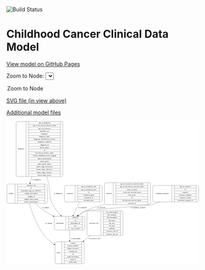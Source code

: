<link rel='stylesheet' href="assets/style.css">
<link rel='stylesheet' href="https://unpkg.com/leaflet@1.5.1/dist/leaflet.css" integrity="sha512-xwE/Az9zrjBIphAcBb3F6JVqxf46+CDLwfLMHloNu6KEQCAWi6HcDUbeOfBIptF7tcCzusKFjFw2yuvEpDL9wQ==" crossorigin="">
<script type="text/javascript" src="https://code.jquery.com/jquery-3.2.1.min.js"></script>
<script type="text/javascript"  src="https://unpkg.com/leaflet@1.5.1/dist/leaflet.js"></script>
<script type="text/javascript" src="assets/actions.js"></script>

![Build Status](https://github.com/CBIIT/c3d-model/actions/workflows/model-test-and-deploy.yml/badge.svg)

# Childhood Cancer Clinical Data Model

[View model on GitHub Pages](https://cbiit.github.io/c3d-model/)


Zoom to Node: <select id="node_select">
  <option value="">Zoom to Node</option>
</select>
<div id="model"></div>

<p>
<a href="./model-desc/c3d-model.svg">SVG file (in view above)</a>
<p>
<a href="./model-desc">Additional model files</a>
<div id='graph' style='display:off;'>
<svg width="1612pt" height="1200pt"
 viewBox="0.00 0.00 1611.50 1200.00" xmlns="http://www.w3.org/2000/svg" xmlns:xlink="http://www.w3.org/1999/xlink">
<g id="graph0" class="graph" transform="scale(1 1) rotate(0) translate(4 1196)">
<title>Perl</title>
<polygon fill="#ffffff" stroke="transparent" points="-4,4 -4,-1196 1607.5,-1196 1607.5,4 -4,4"/>
<!-- treatment_response -->
<g id="node1" class="node">
<title>treatment_response</title>
<path fill="none" stroke="#000000" d="M1230.5,-518.5C1230.5,-518.5 1591.5,-518.5 1591.5,-518.5 1597.5,-518.5 1603.5,-524.5 1603.5,-530.5 1603.5,-530.5 1603.5,-644.5 1603.5,-644.5 1603.5,-650.5 1597.5,-656.5 1591.5,-656.5 1591.5,-656.5 1230.5,-656.5 1230.5,-656.5 1224.5,-656.5 1218.5,-650.5 1218.5,-644.5 1218.5,-644.5 1218.5,-530.5 1218.5,-530.5 1218.5,-524.5 1224.5,-518.5 1230.5,-518.5"/>
<text text-anchor="middle" x="1299" y="-583.8" font-family="Times,serif" font-size="14.00" fill="#000000">treatment_response</text>
<polyline fill="none" stroke="#000000" points="1379.5,-518.5 1379.5,-656.5 "/>
<text text-anchor="middle" x="1390" y="-583.8" font-family="Times,serif" font-size="14.00" fill="#000000"> </text>
<polyline fill="none" stroke="#000000" points="1400.5,-518.5 1400.5,-656.5 "/>
<text text-anchor="middle" x="1491.5" y="-641.3" font-family="Times,serif" font-size="14.00" fill="#000000">age_at_response</text>
<polyline fill="none" stroke="#000000" points="1400.5,-633.5 1582.5,-633.5 "/>
<text text-anchor="middle" x="1491.5" y="-618.3" font-family="Times,serif" font-size="14.00" fill="#000000">id</text>
<polyline fill="none" stroke="#000000" points="1400.5,-610.5 1582.5,-610.5 "/>
<text text-anchor="middle" x="1491.5" y="-595.3" font-family="Times,serif" font-size="14.00" fill="#000000">response</text>
<polyline fill="none" stroke="#000000" points="1400.5,-587.5 1582.5,-587.5 "/>
<text text-anchor="middle" x="1491.5" y="-572.3" font-family="Times,serif" font-size="14.00" fill="#000000">response_category</text>
<polyline fill="none" stroke="#000000" points="1400.5,-564.5 1582.5,-564.5 "/>
<text text-anchor="middle" x="1491.5" y="-549.3" font-family="Times,serif" font-size="14.00" fill="#000000">response_system</text>
<polyline fill="none" stroke="#000000" points="1400.5,-541.5 1582.5,-541.5 "/>
<text text-anchor="middle" x="1491.5" y="-526.3" font-family="Times,serif" font-size="14.00" fill="#000000">treatment_response_id</text>
<polyline fill="none" stroke="#000000" points="1582.5,-518.5 1582.5,-656.5 "/>
<text text-anchor="middle" x="1593" y="-583.8" font-family="Times,serif" font-size="14.00" fill="#000000"> </text>
</g>
<!-- participant -->
<g id="node3" class="node">
<title>participant</title>
<path fill="none" stroke="#000000" d="M408.5,-282.5C408.5,-282.5 639.5,-282.5 639.5,-282.5 645.5,-282.5 651.5,-288.5 651.5,-294.5 651.5,-294.5 651.5,-385.5 651.5,-385.5 651.5,-391.5 645.5,-397.5 639.5,-397.5 639.5,-397.5 408.5,-397.5 408.5,-397.5 402.5,-397.5 396.5,-391.5 396.5,-385.5 396.5,-385.5 396.5,-294.5 396.5,-294.5 396.5,-288.5 402.5,-282.5 408.5,-282.5"/>
<text text-anchor="middle" x="444.5" y="-336.3" font-family="Times,serif" font-size="14.00" fill="#000000">participant</text>
<polyline fill="none" stroke="#000000" points="492.5,-282.5 492.5,-397.5 "/>
<text text-anchor="middle" x="503" y="-336.3" font-family="Times,serif" font-size="14.00" fill="#000000"> </text>
<polyline fill="none" stroke="#000000" points="513.5,-282.5 513.5,-397.5 "/>
<text text-anchor="middle" x="572" y="-382.3" font-family="Times,serif" font-size="14.00" fill="#000000">ethnicity</text>
<polyline fill="none" stroke="#000000" points="513.5,-374.5 630.5,-374.5 "/>
<text text-anchor="middle" x="572" y="-359.3" font-family="Times,serif" font-size="14.00" fill="#000000">id</text>
<polyline fill="none" stroke="#000000" points="513.5,-351.5 630.5,-351.5 "/>
<text text-anchor="middle" x="572" y="-336.3" font-family="Times,serif" font-size="14.00" fill="#000000">participant_id</text>
<polyline fill="none" stroke="#000000" points="513.5,-328.5 630.5,-328.5 "/>
<text text-anchor="middle" x="572" y="-313.3" font-family="Times,serif" font-size="14.00" fill="#000000">race</text>
<polyline fill="none" stroke="#000000" points="513.5,-305.5 630.5,-305.5 "/>
<text text-anchor="middle" x="572" y="-290.3" font-family="Times,serif" font-size="14.00" fill="#000000">sex_at_birth</text>
<polyline fill="none" stroke="#000000" points="630.5,-282.5 630.5,-397.5 "/>
<text text-anchor="middle" x="641" y="-336.3" font-family="Times,serif" font-size="14.00" fill="#000000"> </text>
</g>
<!-- treatment_response&#45;&gt;participant -->
<g id="edge1" class="edge">
<title>treatment_response&#45;&gt;participant</title>
<path fill="none" stroke="#000000" d="M1277.3721,-518.4695C1255.3211,-509.2872 1232.3551,-500.992 1210,-495 1195.1798,-491.0276 674.2902,-449.5863 660,-444 635.9273,-434.5895 612.5168,-419.5725 592.0961,-403.8437"/>
<polygon fill="#000000" stroke="#000000" points="594.1454,-401.0023 584.1275,-397.5538 589.8084,-406.4969 594.1454,-401.0023"/>
<text text-anchor="middle" x="1097" y="-465.8" font-family="Times,serif" font-size="14.00" fill="#000000">of_treatment_response</text>
</g>
<!-- sample -->
<g id="node2" class="node">
<title>sample</title>
<path fill="none" stroke="#000000" d="M12,-507C12,-507 326,-507 326,-507 332,-507 338,-513 338,-519 338,-519 338,-656 338,-656 338,-662 332,-668 326,-668 326,-668 12,-668 12,-668 6,-668 0,-662 0,-656 0,-656 0,-519 0,-519 0,-513 6,-507 12,-507"/>
<text text-anchor="middle" x="34" y="-583.8" font-family="Times,serif" font-size="14.00" fill="#000000">sample</text>
<polyline fill="none" stroke="#000000" points="68,-507 68,-668 "/>
<text text-anchor="middle" x="78.5" y="-583.8" font-family="Times,serif" font-size="14.00" fill="#000000"> </text>
<polyline fill="none" stroke="#000000" points="89,-507 89,-668 "/>
<text text-anchor="middle" x="203" y="-652.8" font-family="Times,serif" font-size="14.00" fill="#000000">anatomic_site</text>
<polyline fill="none" stroke="#000000" points="89,-645 317,-645 "/>
<text text-anchor="middle" x="203" y="-629.8" font-family="Times,serif" font-size="14.00" fill="#000000">id</text>
<polyline fill="none" stroke="#000000" points="89,-622 317,-622 "/>
<text text-anchor="middle" x="203" y="-606.8" font-family="Times,serif" font-size="14.00" fill="#000000">participant_age_at_collection</text>
<polyline fill="none" stroke="#000000" points="89,-599 317,-599 "/>
<text text-anchor="middle" x="203" y="-583.8" font-family="Times,serif" font-size="14.00" fill="#000000">sample_description</text>
<polyline fill="none" stroke="#000000" points="89,-576 317,-576 "/>
<text text-anchor="middle" x="203" y="-560.8" font-family="Times,serif" font-size="14.00" fill="#000000">sample_id</text>
<polyline fill="none" stroke="#000000" points="89,-553 317,-553 "/>
<text text-anchor="middle" x="203" y="-537.8" font-family="Times,serif" font-size="14.00" fill="#000000">sample_tumor_status</text>
<polyline fill="none" stroke="#000000" points="89,-530 317,-530 "/>
<text text-anchor="middle" x="203" y="-514.8" font-family="Times,serif" font-size="14.00" fill="#000000">tumor_classification</text>
<polyline fill="none" stroke="#000000" points="317,-507 317,-668 "/>
<text text-anchor="middle" x="327.5" y="-583.8" font-family="Times,serif" font-size="14.00" fill="#000000"> </text>
</g>
<!-- sample&#45;&gt;participant -->
<g id="edge9" class="edge">
<title>sample&#45;&gt;participant</title>
<path fill="none" stroke="#000000" d="M236.9584,-506.937C252.4777,-490.9897 269.5646,-475.1391 287,-462 317.5339,-438.9902 353.0434,-418.1256 387.1369,-400.4182"/>
<polygon fill="#000000" stroke="#000000" points="388.9396,-403.4271 396.2384,-395.7474 385.7435,-397.1993 388.9396,-403.4271"/>
<text text-anchor="middle" x="323.5" y="-465.8" font-family="Times,serif" font-size="14.00" fill="#000000">of_sample</text>
</g>
<!-- study -->
<g id="node5" class="node">
<title>study</title>
<path fill="none" stroke="#000000" d="M414.5,-.5C414.5,-.5 633.5,-.5 633.5,-.5 639.5,-.5 645.5,-6.5 645.5,-12.5 645.5,-12.5 645.5,-172.5 645.5,-172.5 645.5,-178.5 639.5,-184.5 633.5,-184.5 633.5,-184.5 414.5,-184.5 414.5,-184.5 408.5,-184.5 402.5,-178.5 402.5,-172.5 402.5,-172.5 402.5,-12.5 402.5,-12.5 402.5,-6.5 408.5,-.5 414.5,-.5"/>
<text text-anchor="middle" x="430.5" y="-88.8" font-family="Times,serif" font-size="14.00" fill="#000000">study</text>
<polyline fill="none" stroke="#000000" points="458.5,-.5 458.5,-184.5 "/>
<text text-anchor="middle" x="469" y="-88.8" font-family="Times,serif" font-size="14.00" fill="#000000"> </text>
<polyline fill="none" stroke="#000000" points="479.5,-.5 479.5,-184.5 "/>
<text text-anchor="middle" x="552" y="-169.3" font-family="Times,serif" font-size="14.00" fill="#000000">consent</text>
<polyline fill="none" stroke="#000000" points="479.5,-161.5 624.5,-161.5 "/>
<text text-anchor="middle" x="552" y="-146.3" font-family="Times,serif" font-size="14.00" fill="#000000">consent_number</text>
<polyline fill="none" stroke="#000000" points="479.5,-138.5 624.5,-138.5 "/>
<text text-anchor="middle" x="552" y="-123.3" font-family="Times,serif" font-size="14.00" fill="#000000">dbgap_accession</text>
<polyline fill="none" stroke="#000000" points="479.5,-115.5 624.5,-115.5 "/>
<text text-anchor="middle" x="552" y="-100.3" font-family="Times,serif" font-size="14.00" fill="#000000">external_url</text>
<polyline fill="none" stroke="#000000" points="479.5,-92.5 624.5,-92.5 "/>
<text text-anchor="middle" x="552" y="-77.3" font-family="Times,serif" font-size="14.00" fill="#000000">id</text>
<polyline fill="none" stroke="#000000" points="479.5,-69.5 624.5,-69.5 "/>
<text text-anchor="middle" x="552" y="-54.3" font-family="Times,serif" font-size="14.00" fill="#000000">study_description</text>
<polyline fill="none" stroke="#000000" points="479.5,-46.5 624.5,-46.5 "/>
<text text-anchor="middle" x="552" y="-31.3" font-family="Times,serif" font-size="14.00" fill="#000000">study_id</text>
<polyline fill="none" stroke="#000000" points="479.5,-23.5 624.5,-23.5 "/>
<text text-anchor="middle" x="552" y="-8.3" font-family="Times,serif" font-size="14.00" fill="#000000">study_name</text>
<polyline fill="none" stroke="#000000" points="624.5,-.5 624.5,-184.5 "/>
<text text-anchor="middle" x="635" y="-88.8" font-family="Times,serif" font-size="14.00" fill="#000000"> </text>
</g>
<!-- sample&#45;&gt;study -->
<g id="edge8" class="edge">
<title>sample&#45;&gt;study</title>
<path fill="none" stroke="#000000" d="M187.898,-506.9369C208.8527,-430.8311 248.6235,-316.6312 314,-236 336.1478,-208.6843 364.8388,-184.4764 393.8585,-164.0863"/>
<polygon fill="#000000" stroke="#000000" points="396.2086,-166.7173 402.4559,-158.1603 392.236,-160.9538 396.2086,-166.7173"/>
<text text-anchor="middle" x="350.5" y="-336.3" font-family="Times,serif" font-size="14.00" fill="#000000">of_sample</text>
</g>
<!-- participant&#45;&gt;study -->
<g id="edge2" class="edge">
<title>participant&#45;&gt;study</title>
<path fill="none" stroke="#000000" d="M524,-282.2846C524,-256.233 524,-224.6596 524,-194.804"/>
<polygon fill="#000000" stroke="#000000" points="527.5001,-194.7554 524,-184.7554 520.5001,-194.7554 527.5001,-194.7554"/>
<text text-anchor="middle" x="574.5" y="-206.8" font-family="Times,serif" font-size="14.00" fill="#000000">of_participant</text>
</g>
<!-- reference_file -->
<g id="node4" class="node">
<title>reference_file</title>
<path fill="none" stroke="#000000" d="M681.5,-236.5C681.5,-236.5 958.5,-236.5 958.5,-236.5 964.5,-236.5 970.5,-242.5 970.5,-248.5 970.5,-248.5 970.5,-431.5 970.5,-431.5 970.5,-437.5 964.5,-443.5 958.5,-443.5 958.5,-443.5 681.5,-443.5 681.5,-443.5 675.5,-443.5 669.5,-437.5 669.5,-431.5 669.5,-431.5 669.5,-248.5 669.5,-248.5 669.5,-242.5 675.5,-236.5 681.5,-236.5"/>
<text text-anchor="middle" x="727.5" y="-336.3" font-family="Times,serif" font-size="14.00" fill="#000000">reference_file</text>
<polyline fill="none" stroke="#000000" points="785.5,-236.5 785.5,-443.5 "/>
<text text-anchor="middle" x="796" y="-336.3" font-family="Times,serif" font-size="14.00" fill="#000000"> </text>
<polyline fill="none" stroke="#000000" points="806.5,-236.5 806.5,-443.5 "/>
<text text-anchor="middle" x="878" y="-428.3" font-family="Times,serif" font-size="14.00" fill="#000000">dcf_indexd_guid</text>
<polyline fill="none" stroke="#000000" points="806.5,-420.5 949.5,-420.5 "/>
<text text-anchor="middle" x="878" y="-405.3" font-family="Times,serif" font-size="14.00" fill="#000000">file_category</text>
<polyline fill="none" stroke="#000000" points="806.5,-397.5 949.5,-397.5 "/>
<text text-anchor="middle" x="878" y="-382.3" font-family="Times,serif" font-size="14.00" fill="#000000">file_description</text>
<polyline fill="none" stroke="#000000" points="806.5,-374.5 949.5,-374.5 "/>
<text text-anchor="middle" x="878" y="-359.3" font-family="Times,serif" font-size="14.00" fill="#000000">file_name</text>
<polyline fill="none" stroke="#000000" points="806.5,-351.5 949.5,-351.5 "/>
<text text-anchor="middle" x="878" y="-336.3" font-family="Times,serif" font-size="14.00" fill="#000000">file_size</text>
<polyline fill="none" stroke="#000000" points="806.5,-328.5 949.5,-328.5 "/>
<text text-anchor="middle" x="878" y="-313.3" font-family="Times,serif" font-size="14.00" fill="#000000">file_type</text>
<polyline fill="none" stroke="#000000" points="806.5,-305.5 949.5,-305.5 "/>
<text text-anchor="middle" x="878" y="-290.3" font-family="Times,serif" font-size="14.00" fill="#000000">md5sum</text>
<polyline fill="none" stroke="#000000" points="806.5,-282.5 949.5,-282.5 "/>
<text text-anchor="middle" x="878" y="-267.3" font-family="Times,serif" font-size="14.00" fill="#000000">reference_file_id</text>
<polyline fill="none" stroke="#000000" points="806.5,-259.5 949.5,-259.5 "/>
<text text-anchor="middle" x="878" y="-244.3" font-family="Times,serif" font-size="14.00" fill="#000000">reference_file_url</text>
<polyline fill="none" stroke="#000000" points="949.5,-236.5 949.5,-443.5 "/>
<text text-anchor="middle" x="960" y="-336.3" font-family="Times,serif" font-size="14.00" fill="#000000"> </text>
</g>
<!-- reference_file&#45;&gt;study -->
<g id="edge3" class="edge">
<title>reference_file&#45;&gt;study</title>
<path fill="none" stroke="#000000" d="M696.1844,-236.4718C678.3249,-221.5386 659.9825,-206.2016 642.2356,-191.3625"/>
<polygon fill="#000000" stroke="#000000" points="644.0442,-188.3125 634.1274,-184.5829 639.5539,-193.6826 644.0442,-188.3125"/>
<text text-anchor="middle" x="732.5" y="-206.8" font-family="Times,serif" font-size="14.00" fill="#000000">of_reference_file</text>
</g>
<!-- treatment -->
<g id="node6" class="node">
<title>treatment</title>
<path fill="none" stroke="#000000" d="M493,-518.5C493,-518.5 785,-518.5 785,-518.5 791,-518.5 797,-524.5 797,-530.5 797,-530.5 797,-644.5 797,-644.5 797,-650.5 791,-656.5 785,-656.5 785,-656.5 493,-656.5 493,-656.5 487,-656.5 481,-650.5 481,-644.5 481,-644.5 481,-530.5 481,-530.5 481,-524.5 487,-518.5 493,-518.5"/>
<text text-anchor="middle" x="525.5" y="-583.8" font-family="Times,serif" font-size="14.00" fill="#000000">treatment</text>
<polyline fill="none" stroke="#000000" points="570,-518.5 570,-656.5 "/>
<text text-anchor="middle" x="580.5" y="-583.8" font-family="Times,serif" font-size="14.00" fill="#000000"> </text>
<polyline fill="none" stroke="#000000" points="591,-518.5 591,-656.5 "/>
<text text-anchor="middle" x="683.5" y="-641.3" font-family="Times,serif" font-size="14.00" fill="#000000">age_at_treatment_end</text>
<polyline fill="none" stroke="#000000" points="591,-633.5 776,-633.5 "/>
<text text-anchor="middle" x="683.5" y="-618.3" font-family="Times,serif" font-size="14.00" fill="#000000">age_at_treatment_start</text>
<polyline fill="none" stroke="#000000" points="591,-610.5 776,-610.5 "/>
<text text-anchor="middle" x="683.5" y="-595.3" font-family="Times,serif" font-size="14.00" fill="#000000">id</text>
<polyline fill="none" stroke="#000000" points="591,-587.5 776,-587.5 "/>
<text text-anchor="middle" x="683.5" y="-572.3" font-family="Times,serif" font-size="14.00" fill="#000000">treatment_agent</text>
<polyline fill="none" stroke="#000000" points="591,-564.5 776,-564.5 "/>
<text text-anchor="middle" x="683.5" y="-549.3" font-family="Times,serif" font-size="14.00" fill="#000000">treatment_id</text>
<polyline fill="none" stroke="#000000" points="591,-541.5 776,-541.5 "/>
<text text-anchor="middle" x="683.5" y="-526.3" font-family="Times,serif" font-size="14.00" fill="#000000">treatment_type</text>
<polyline fill="none" stroke="#000000" points="776,-518.5 776,-656.5 "/>
<text text-anchor="middle" x="786.5" y="-583.8" font-family="Times,serif" font-size="14.00" fill="#000000"> </text>
</g>
<!-- treatment&#45;&gt;participant -->
<g id="edge7" class="edge">
<title>treatment&#45;&gt;participant</title>
<path fill="none" stroke="#000000" d="M606.8132,-518.2283C590.6571,-483.4577 571.17,-441.518 555.1589,-407.0594"/>
<polygon fill="#000000" stroke="#000000" points="558.1288,-405.1449 550.7408,-397.5509 551.7806,-408.0946 558.1288,-405.1449"/>
<text text-anchor="middle" x="632" y="-465.8" font-family="Times,serif" font-size="14.00" fill="#000000">of_treatment</text>
</g>
<!-- diagnosis -->
<g id="node7" class="node">
<title>diagnosis</title>
<path fill="none" stroke="#000000" d="M88.5,-731.5C88.5,-731.5 455.5,-731.5 455.5,-731.5 461.5,-731.5 467.5,-737.5 467.5,-743.5 467.5,-743.5 467.5,-1179.5 467.5,-1179.5 467.5,-1185.5 461.5,-1191.5 455.5,-1191.5 455.5,-1191.5 88.5,-1191.5 88.5,-1191.5 82.5,-1191.5 76.5,-1185.5 76.5,-1179.5 76.5,-1179.5 76.5,-743.5 76.5,-743.5 76.5,-737.5 82.5,-731.5 88.5,-731.5"/>
<text text-anchor="middle" x="118.5" y="-957.8" font-family="Times,serif" font-size="14.00" fill="#000000">diagnosis</text>
<polyline fill="none" stroke="#000000" points="160.5,-731.5 160.5,-1191.5 "/>
<text text-anchor="middle" x="171" y="-957.8" font-family="Times,serif" font-size="14.00" fill="#000000"> </text>
<polyline fill="none" stroke="#000000" points="181.5,-731.5 181.5,-1191.5 "/>
<text text-anchor="middle" x="314" y="-1176.3" font-family="Times,serif" font-size="14.00" fill="#000000">age_at_diagnosis</text>
<polyline fill="none" stroke="#000000" points="181.5,-1168.5 446.5,-1168.5 "/>
<text text-anchor="middle" x="314" y="-1153.3" font-family="Times,serif" font-size="14.00" fill="#000000">age_at_last_known_disease_status</text>
<polyline fill="none" stroke="#000000" points="181.5,-1145.5 446.5,-1145.5 "/>
<text text-anchor="middle" x="314" y="-1130.3" font-family="Times,serif" font-size="14.00" fill="#000000">age_at_recurrence</text>
<polyline fill="none" stroke="#000000" points="181.5,-1122.5 446.5,-1122.5 "/>
<text text-anchor="middle" x="314" y="-1107.3" font-family="Times,serif" font-size="14.00" fill="#000000">anatomic_site</text>
<polyline fill="none" stroke="#000000" points="181.5,-1099.5 446.5,-1099.5 "/>
<text text-anchor="middle" x="314" y="-1084.3" font-family="Times,serif" font-size="14.00" fill="#000000">diagnosis</text>
<polyline fill="none" stroke="#000000" points="181.5,-1076.5 446.5,-1076.5 "/>
<text text-anchor="middle" x="314" y="-1061.3" font-family="Times,serif" font-size="14.00" fill="#000000">diagnosis_basis</text>
<polyline fill="none" stroke="#000000" points="181.5,-1053.5 446.5,-1053.5 "/>
<text text-anchor="middle" x="314" y="-1038.3" font-family="Times,serif" font-size="14.00" fill="#000000">diagnosis_classification_system</text>
<polyline fill="none" stroke="#000000" points="181.5,-1030.5 446.5,-1030.5 "/>
<text text-anchor="middle" x="314" y="-1015.3" font-family="Times,serif" font-size="14.00" fill="#000000">diagnosis_comment</text>
<polyline fill="none" stroke="#000000" points="181.5,-1007.5 446.5,-1007.5 "/>
<text text-anchor="middle" x="314" y="-992.3" font-family="Times,serif" font-size="14.00" fill="#000000">diagnosis_id</text>
<polyline fill="none" stroke="#000000" points="181.5,-984.5 446.5,-984.5 "/>
<text text-anchor="middle" x="314" y="-969.3" font-family="Times,serif" font-size="14.00" fill="#000000">disease_phase</text>
<polyline fill="none" stroke="#000000" points="181.5,-961.5 446.5,-961.5 "/>
<text text-anchor="middle" x="314" y="-946.3" font-family="Times,serif" font-size="14.00" fill="#000000">id</text>
<polyline fill="none" stroke="#000000" points="181.5,-938.5 446.5,-938.5 "/>
<text text-anchor="middle" x="314" y="-923.3" font-family="Times,serif" font-size="14.00" fill="#000000">last_known_disease_status</text>
<polyline fill="none" stroke="#000000" points="181.5,-915.5 446.5,-915.5 "/>
<text text-anchor="middle" x="314" y="-900.3" font-family="Times,serif" font-size="14.00" fill="#000000">toronto_childhood_cancer_staging</text>
<polyline fill="none" stroke="#000000" points="181.5,-892.5 446.5,-892.5 "/>
<text text-anchor="middle" x="314" y="-877.3" font-family="Times,serif" font-size="14.00" fill="#000000">tumor_classification</text>
<polyline fill="none" stroke="#000000" points="181.5,-869.5 446.5,-869.5 "/>
<text text-anchor="middle" x="314" y="-854.3" font-family="Times,serif" font-size="14.00" fill="#000000">tumor_grade</text>
<polyline fill="none" stroke="#000000" points="181.5,-846.5 446.5,-846.5 "/>
<text text-anchor="middle" x="314" y="-831.3" font-family="Times,serif" font-size="14.00" fill="#000000">tumor_grade_source</text>
<polyline fill="none" stroke="#000000" points="181.5,-823.5 446.5,-823.5 "/>
<text text-anchor="middle" x="314" y="-808.3" font-family="Times,serif" font-size="14.00" fill="#000000">tumor_stage_clinical_m</text>
<polyline fill="none" stroke="#000000" points="181.5,-800.5 446.5,-800.5 "/>
<text text-anchor="middle" x="314" y="-785.3" font-family="Times,serif" font-size="14.00" fill="#000000">tumor_stage_clinical_n</text>
<polyline fill="none" stroke="#000000" points="181.5,-777.5 446.5,-777.5 "/>
<text text-anchor="middle" x="314" y="-762.3" font-family="Times,serif" font-size="14.00" fill="#000000">tumor_stage_clinical_t</text>
<polyline fill="none" stroke="#000000" points="181.5,-754.5 446.5,-754.5 "/>
<text text-anchor="middle" x="314" y="-739.3" font-family="Times,serif" font-size="14.00" fill="#000000">tumor_stage_source</text>
<polyline fill="none" stroke="#000000" points="446.5,-731.5 446.5,-1191.5 "/>
<text text-anchor="middle" x="457" y="-957.8" font-family="Times,serif" font-size="14.00" fill="#000000"> </text>
</g>
<!-- diagnosis&#45;&gt;sample -->
<g id="edge6" class="edge">
<title>diagnosis&#45;&gt;sample</title>
<path fill="none" stroke="#000000" d="M208.6015,-731.2958C203.4375,-712.5451 198.4424,-694.4074 193.8396,-677.6942"/>
<polygon fill="#000000" stroke="#000000" points="197.2061,-676.7362 191.1765,-668.0245 190.4574,-678.5949 197.2061,-676.7362"/>
<text text-anchor="middle" x="247.5" y="-701.8" font-family="Times,serif" font-size="14.00" fill="#000000">of_diagnosis</text>
</g>
<!-- diagnosis&#45;&gt;participant -->
<g id="edge5" class="edge">
<title>diagnosis&#45;&gt;participant</title>
<path fill="none" stroke="#000000" d="M334.6786,-731.3831C338.9857,-714.0293 343.1419,-696.7576 347,-680 365.7935,-598.371 345.4258,-569.8644 383,-495 399.56,-462.0052 425.1482,-430.8122 450.0045,-405.1774"/>
<polygon fill="#000000" stroke="#000000" points="452.8,-407.3275 457.3345,-397.7521 447.8184,-402.4098 452.8,-407.3275"/>
<text text-anchor="middle" x="427.5" y="-583.8" font-family="Times,serif" font-size="14.00" fill="#000000">of_diagnosis</text>
</g>
<!-- survival -->
<g id="node8" class="node">
<title>survival</title>
<path fill="none" stroke="#000000" d="M827.5,-495.5C827.5,-495.5 1188.5,-495.5 1188.5,-495.5 1194.5,-495.5 1200.5,-501.5 1200.5,-507.5 1200.5,-507.5 1200.5,-667.5 1200.5,-667.5 1200.5,-673.5 1194.5,-679.5 1188.5,-679.5 1188.5,-679.5 827.5,-679.5 827.5,-679.5 821.5,-679.5 815.5,-673.5 815.5,-667.5 815.5,-667.5 815.5,-507.5 815.5,-507.5 815.5,-501.5 821.5,-495.5 827.5,-495.5"/>
<text text-anchor="middle" x="852.5" y="-583.8" font-family="Times,serif" font-size="14.00" fill="#000000">survival</text>
<polyline fill="none" stroke="#000000" points="889.5,-495.5 889.5,-679.5 "/>
<text text-anchor="middle" x="900" y="-583.8" font-family="Times,serif" font-size="14.00" fill="#000000"> </text>
<polyline fill="none" stroke="#000000" points="910.5,-495.5 910.5,-679.5 "/>
<text text-anchor="middle" x="1045" y="-664.3" font-family="Times,serif" font-size="14.00" fill="#000000">age_at_event_free_survival_status</text>
<polyline fill="none" stroke="#000000" points="910.5,-656.5 1179.5,-656.5 "/>
<text text-anchor="middle" x="1045" y="-641.3" font-family="Times,serif" font-size="14.00" fill="#000000">age_at_last_known_survival_status</text>
<polyline fill="none" stroke="#000000" points="910.5,-633.5 1179.5,-633.5 "/>
<text text-anchor="middle" x="1045" y="-618.3" font-family="Times,serif" font-size="14.00" fill="#000000">cause_of_death</text>
<polyline fill="none" stroke="#000000" points="910.5,-610.5 1179.5,-610.5 "/>
<text text-anchor="middle" x="1045" y="-595.3" font-family="Times,serif" font-size="14.00" fill="#000000">event_free_survival_status</text>
<polyline fill="none" stroke="#000000" points="910.5,-587.5 1179.5,-587.5 "/>
<text text-anchor="middle" x="1045" y="-572.3" font-family="Times,serif" font-size="14.00" fill="#000000">first_event</text>
<polyline fill="none" stroke="#000000" points="910.5,-564.5 1179.5,-564.5 "/>
<text text-anchor="middle" x="1045" y="-549.3" font-family="Times,serif" font-size="14.00" fill="#000000">id</text>
<polyline fill="none" stroke="#000000" points="910.5,-541.5 1179.5,-541.5 "/>
<text text-anchor="middle" x="1045" y="-526.3" font-family="Times,serif" font-size="14.00" fill="#000000">last_known_survival_status</text>
<polyline fill="none" stroke="#000000" points="910.5,-518.5 1179.5,-518.5 "/>
<text text-anchor="middle" x="1045" y="-503.3" font-family="Times,serif" font-size="14.00" fill="#000000">survival_id</text>
<polyline fill="none" stroke="#000000" points="1179.5,-495.5 1179.5,-679.5 "/>
<text text-anchor="middle" x="1190" y="-583.8" font-family="Times,serif" font-size="14.00" fill="#000000"> </text>
</g>
<!-- survival&#45;&gt;participant -->
<g id="edge4" class="edge">
<title>survival&#45;&gt;participant</title>
<path fill="none" stroke="#000000" d="M815.4531,-498.8441C812.2836,-497.5428 809.1308,-496.2605 806,-495 742.2395,-469.3302 720.5014,-476.6178 660,-444 639.0529,-432.7069 617.9059,-418.3054 598.733,-403.8443"/>
<polygon fill="#000000" stroke="#000000" points="600.7113,-400.9509 590.6432,-397.6519 596.4565,-406.5094 600.7113,-400.9509"/>
<text text-anchor="middle" x="789.5" y="-465.8" font-family="Times,serif" font-size="14.00" fill="#000000">of_survival</text>
</g>
</g>
</svg>
</div>
